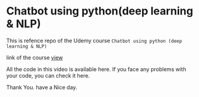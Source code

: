 # Chatbot using python(deep learning & NLP)

This is refence repo of the Udemy course `Chatbot using python (deep learning & NLP)`

link of the course [view](https://www.udemy.com/course/chatbot-using-python-deep-learning-nlp)

All the code in this video is available here. If you face any problems with your code, you can check it here.

Thank You. have a Nice day.

